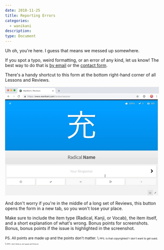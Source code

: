 ```yaml
---
date: 2018-11-25
title: Reporting Errors
categories:
  - wanikani
description:
type: Document
---
```


Uh oh, you're here. I guess that means we messed up somewhere.

If you spot a typo, weird formatting, or an error of any kind, let us know! The best way to do that is [by email](/account-and-membership/wanikani/contact-page/) or the [contact form](https://www.wanikani.com/contact).

There's a handy shortcut to this form at the bottom right-hand corner of all Lessons and Reviews.

![Report Errors](/images/report-errors.gif)

And don't worry if you're in the middle of a long set of Reviews, this button opens the form in a new tab, so you won't lose your place.

Make sure to include the item type (Radical, Kanji, or Vocab), the item itself, and a short explanation of what's wrong. Bonus points for screenshots. Bonus, bonus points if the issue is highlighted in the screenshot.

<small>PS. All points are made up and the points don't matter. \\
<small><small>PPS. Is that copyrighted? I don't want to get sued. \\
<small><small><small>PPPS. I don't think so, but I guess we'll find out.
